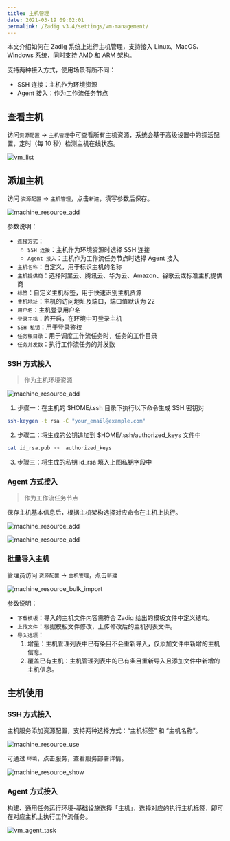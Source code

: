 ```yaml
---
title: 主机管理
date: 2021-03-19 09:02:01
permalink: /Zadig v3.4/settings/vm-management/
---
```


本文介绍如何在 Zadig 系统上进行主机管理，支持接入 Linux、MacOS、Windows 系统，同时支持 AMD 和 ARM 架构。

支持两种接入方式，使用场景有所不同：
- SSH 连接：主机作为环境资源
- Agent 接入：作为工作流任务节点

## 查看主机

访问`资源配置` -> `主机管理`中可查看所有主机资源，系统会基于高级设置中的探活配置，定时（每 10 秒）检测主机在线状态。

![vm_list](../../../../_images/vm_list_v180.png)

## 添加主机

访问 `资源配置` -> `主机管理`，点击`新建`，填写参数后保存。

![machine_resource_add](../../../../_images/machine_resource_add_v220.png)

参数说明：
- `连接方式`：
    - `SSH 连接`：主机作为环境资源时选择 SSH 连接
    - `Agent 接入`：主机作为工作流任务节点时选择 Agent 接入
- `主机名称`：自定义，用于标识主机的名称
- `主机提供商`：选择阿里云、腾讯云、华为云、Amazon、谷歌云或标准主机提供商
- `标签`：自定义主机标签，用于快速识别主机资源
- `主机地址`：主机的访问地址及端口，端口值默认为 22
- `用户名`：主机登录用户名
- `登录主机`：若开启，在环境中可登录主机
- `SSH 私钥`：用于登录鉴权
- `任务根目录`：用于调度工作流任务时，任务的工作目录
- `任务并发数`：执行工作流任务的并发数

### SSH 方式接入

> 作为主机环境资源

![machine_resource_add](../../../../_images/add_vm_ssh.png)

1. 步骤一：在主机的 $HOME/.ssh 目录下执行以下命令生成 SSH 密钥对

```bash
ssh-keygen -t rsa -C "your_email@example.com"
```
2. 步骤二：将生成的公钥追加到 $HOME/.ssh/authorized_keys 文件中

```bash
cat id_rsa.pub >>  authorized_keys
```
3. 步骤三：将生成的私钥 id_rsa 填入上图私钥字段中

### Agent 方式接入

> 作为工作流任务节点

保存主机基本信息后，根据主机架构选择对应命令在主机上执行。

![machine_resource_add](../../../../_images/creat_vm_agent_220.png)

![machine_resource_add](../../../../_images/add_vm_agent_220.png)

### 批量导入主机

管理员访问 `资源配置` -> `主机管理`，点击`新建`

![machine_resource_bulk_import](../../../../_images/machine_resource_bulk_import.png)

参数说明：

- `下载模板`：导入的主机文件内容需符合 Zadig 给出的模板文件中定义结构。
- `上传文件`：根据模板文件修改，上传修改后的主机列表文件。
- `导入选项`：
    1. 增量：主机管理列表中已有条目不会重新导入，仅添加文件中新增的主机信息。
    2. 覆盖已有主机：主机管理列表中的已有条目重新导入且添加文件中新增的主机信息。

## 主机使用

### SSH 方式接入

主机服务添加资源配置，支持两种选择方式：“主机标签” 和 “主机名称”。

![machine_resource_use](../../../../_images/machine_resource_use.png)

可通过 `环境`，点击服务，查看服务部署详情。

![machine_resource_show](../../../../_images/machine_resource_show.png)

### Agent 方式接入

构建、通用任务运行环境-基础设施选择「主机」，选择对应的执行主机标签，即可在对应主机上执行工作流任务。

![vm_agent_task](../../../../_images/vm_agent_task.png)
